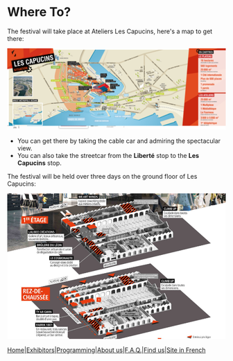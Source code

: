 # Where To?

The festival will take place at Ateliers Les Capucins, here's a map to get there:

![capucins](../image/capucins.png)


* You can get there by taking the cable car and admiring the spectacular view.
* You can also take the streetcar from the **Liberté** stop to the **Les Capucins** stop.
  
The festival will be held over three days on the ground floor of Les Capucins:

![ateliers](../image/ateliersc.jpg)




[Home](Index.md)|[Exhibitors](Exhibitors.md)|[Programming](Programming.md)|[About us](AboutUs.md)|[F.A.Q.](Ask.md)|[Find us](WhereTo.md)|[Site in French](../fr/Whereto.md)
